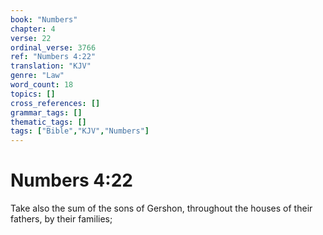 ```yaml
---
book: "Numbers"
chapter: 4
verse: 22
ordinal_verse: 3766
ref: "Numbers 4:22"
translation: "KJV"
genre: "Law"
word_count: 18
topics: []
cross_references: []
grammar_tags: []
thematic_tags: []
tags: ["Bible","KJV","Numbers"]
---
```


# Numbers 4:22

Take also the sum of the sons of Gershon, throughout the houses of their fathers, by their families;
